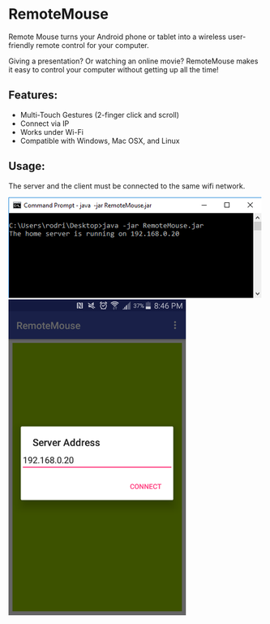 # RemoteMouse

Remote Mouse turns your Android phone or tablet into a wireless user-friendly remote control for your computer.

Giving a presentation? Or watching an online movie? RemoteMouse makes it easy to control your computer without getting up all the time!


## Features:
* Multi-Touch Gestures (2-finger click and scroll)
* Connect via IP
* Works under Wi-Fi
* Compatible with Windows, Mac OSX, and Linux

## Usage:
The server and the client must be connected to the same wifi network.

<img src="https://github.com/RodrigoNicoSantoro/RemoteMouse/blob/master/images/server.png?raw=true"/>
<img src="https://github.com/RodrigoNicoSantoro/RemoteMouse/blob/master/images/client.png?raw=true" width="350"/>
